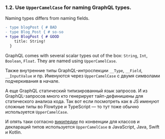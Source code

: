 ### <a name="rule-1.2"></a> 1.2. Use `UpperCamelCase` for naming GraphQL types.

Naming types differs from naming fields.

```diff
- type blogPost { # BAD
- type Blog_Post { # so-so
+ type BlogPost { # GOOD
    title: String!
  }
```

GraphQL comes with several scalar types out of the box: `String`, `Int`, `Boolean`, `Float`. They are named using `UpperCamelCase`.

Также внутренние типы GraphQL-интроспекции `__Type`, `__Field`, `__InputValue` и пр. Именуются через `UpperCamelCase` с двумя символами подчеркивания в начале.

А еще GraphQL статический типизированный язык запросов. И из GraphQL-запросов много кто генерирует тайп-дефинишены для статического анализа кода. Так вот если посмотреть как в JS именуют сложные типы во Flowtype и TypeScript — то тут тоже обычно используется `UpperCamelCase`.

И опять таки согласно [википедии](https://en.wikipedia.org/wiki/Naming_convention_(programming)) по конвенции для классов и деклараций типов используется `UpperCamelCase` в JavaScript, Java, Swift и Kotlin.